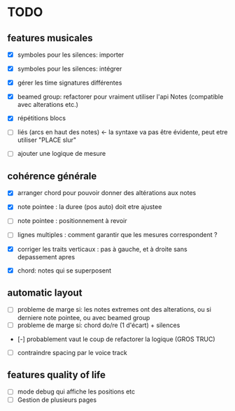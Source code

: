 # TODO

## features musicales

- [x] symboles pour les silences: importer
- [x] symboles pour les silences: intégrer
- [x] gérer les time signatures différentes
- [x] beamed group: refactorer pour vraiment utiliser l'api Notes (compatible avec alterations etc.)
- [x] répétitions blocs
- [ ] liés (arcs en haut des notes) <- la syntaxe va pas être évidente, peut etre utiliser "PLACE slur"
- [ ] ajouter une logique de mesure


## cohérence générale

- [x] arranger chord pour pouvoir donner des altérations aux notes
- [x] note pointee : la duree (pos auto) doit etre ajustee
- [ ] note pointee : positionnement à revoir
- [ ] lignes multiples : comment garantir que les mesures correspondent ?
- [x] corriger les traits verticaux : pas à gauche, et à droite sans depassement apres
- [x] chord: notes qui se superposent


## automatic layout

- [ ] probleme de marge si: les notes extremes ont des alterations, ou si derniere note pointee, ou avec beamed group
- [ ] probleme de marge si: chord do/re (1 d'écart) + silences
- [-] probablement vaut le coup de refactorer la logique (GROS TRUC)
- [ ] contraindre spacing par le voice track


## features quality of life

- [ ] mode debug qui affiche les positions etc
- [ ] Gestion de plusieurs pages